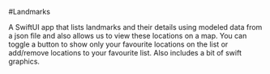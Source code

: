 #Landmarks

A SwiftUI app that lists landmarks and their details using modeled data from a json file and also allows us to view these locations on a map. You can toggle a button to show only your favourite locations on the list or add/remove locations to your favourite list. Also includes a bit of swift graphics.
